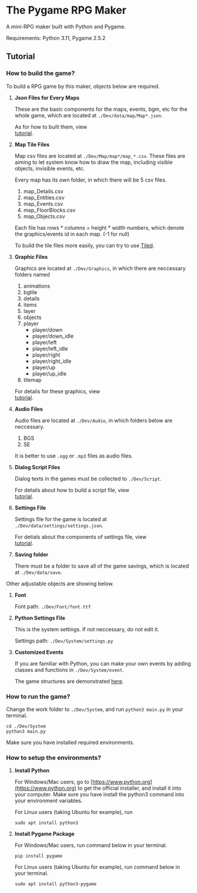 # The Pygame RPG Maker

A mini-RPG maker built with Python and Pygame.

Requirements: Python 3.11, Pygame 2.5.2

## Tutorial

### How to build the game?

To build a RPG game by this maker, objects below are required.

1. **Json Files for Every Maps** 

    These are the basic components for the maps, events, bgm, etc for the whole game, which are located at `./Dev/data/map/Map*.json`. 

    As for how to built them, view \
    [tutorial](./Tutorial/map-data.md).

2. **Map Tile Files** 

    Map csv files are located at `./Dev/Map/map*/map_*.csv`. These files are aiming to let system know how to draw the map, including visible objects, invisible events, etc.

    Every map has its own folder, in which there will be 5 csv files. 

    1. map_Details.csv
    2. map_Entities.csv
    3. map_Events.csv
    4. map_FloorBlocks.csv
    5. map_Objects.csv
    
    Each file has rows * columns = height * width numbers, which denote the graphics/events id in each map. (-1 for null)

    To build the tile files more easily, you can try to use [Tiled](https://www.mapeditor.org/).

3. **Graphic Files** 

    Graphics are located at `./Dev/Graphics`, in which there are neccessary folders named 
    
    1. animations
    2. bgtile
    3. details
    4. items
    5. layer
    6. objects
    7. player
        - player/down
        - player/down_idle
        - player/left
        - player/left_idle
        - player/right
        - player/right_idle
        - player/up
        - player/up_idle
    8. tilemap

    For details for these graphics, view \
    [tutorial](./Tutorial/graphics.md).

4. **Audio Files** 

    Audio files are located at `./Dev/Audio`, in which folders below are neccessary.
    
    1. BGS
    2. SE

    It is better to use `.ogg` or `.mp3` files as audio files.

5. **Dialog Script Files** 

    Dialog texts in the games must be collected to `./Dev/Script`.
    
    For details about how to build a script file, view \
    [tutorial](./Tutorial/script.md).

6. **Settings File** 

    Settings file for the game is located at `./Dev/data/settings/settings.json`.

    For detials about the components of settings file, view \
    [tutorial](./Tutorial/settings.md).

7. **Saving folder**

    There must be a folder to save all of the game savings, which is located at `./Dev/data/save`.

Other adjustable objects are showing below.

1. **Font**

    Font path: `./Dev/Font/font.ttf`

2. **Python Settings File**

    This is the system settings. If not neccessary, do not edit it.

    Settings path: `./Dev/System/settings.py`

3. **Customized Events**

    If you are familiar with Python, you can make your own events by adding classes and functions in `./Dev/System/event`.

    The game structures are demonstrated [here](./Tutorial/structures.md).

### How to run the game?

Change the work folder to `./Dev/System`, and run `python3 main.py` in your terminal.
```shell
cd ./Dev/System
python3 main.py
```
Make sure you have installed required environments.

### How to setup the environments?
1. **Install Python** 

    For Windows/Mac users, go to [https://www.python.org](https://www.python.org) to get the official installer, and install it into your computer. Make sure you have install the python3 command into your environment variables. 

    For Linux users (taking Ubuntu for example), run
    ```shell
    sudo apt install python3
    ```

2. **Install Pygame Package** 

    For Windows/Mac users, run command below in your terminal.
    ```shell
    pip install pygame
    ```

    For Linux users (taking Ubuntu for example), run command below in your terminal.
    ```shell
    sudo apt install python3-pygame
    ```